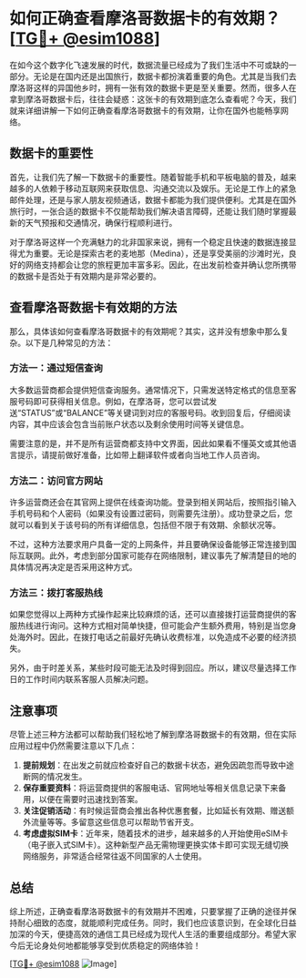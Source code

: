 # 如何正确查看摩洛哥数据卡的有效期？[[TG💪+ @esim1088](https://t.me/s/esim1088)]

在如今这个数字化飞速发展的时代，数据流量已经成为了我们生活中不可或缺的一部分。无论是在国内还是出国旅行，数据卡都扮演着重要的角色。尤其是当我们去摩洛哥这样的异国他乡时，拥有一张有效的数据卡更是至关重要。然而，很多人在拿到摩洛哥数据卡后，往往会疑惑：这张卡的有效期到底怎么查看呢？今天，我们就来详细讲解一下如何正确查看摩洛哥数据卡的有效期，让你在国外也能畅享网络。

## 数据卡的重要性

首先，让我们先了解一下数据卡的重要性。随着智能手机和平板电脑的普及，越来越多的人依赖于移动互联网来获取信息、沟通交流以及娱乐。无论是工作上的紧急邮件处理，还是与家人朋友视频通话，数据卡都能为我们提供便利。尤其是在国外旅行时，一张合适的数据卡不仅能帮助我们解决语言障碍，还能让我们随时掌握最新的天气预报和交通情况，确保行程顺利进行。

对于摩洛哥这样一个充满魅力的北非国家来说，拥有一个稳定且快速的数据连接显得尤为重要。无论是探索古老的麦地那（Medina），还是享受美丽的沙滩时光，良好的网络支持都会让您的旅程更加丰富多彩。因此，在出发前检查并确认您所携带的数据卡是否处于有效期内是非常必要的。

## 查看摩洛哥数据卡有效期的方法

那么，具体该如何查看摩洛哥数据卡的有效期呢？其实，这并没有想象中那么复杂。以下是几种常见的方法：

### 方法一：通过短信查询

大多数运营商都会提供短信查询服务。通常情况下，只需发送特定格式的信息至客服号码即可获得相关信息。例如，在摩洛哥，您可以尝试发送“STATUS”或“BALANCE”等关键词到对应的客服号码。收到回复后，仔细阅读内容，其中应该会包含当前账户状态以及剩余使用时间等关键信息。

需要注意的是，并不是所有运营商都支持中文界面，因此如果看不懂英文或其他语言提示，请提前做好准备，比如带上翻译软件或者向当地工作人员咨询。

### 方法二：访问官方网站

许多运营商还会在其官网上提供在线查询功能。登录到相关网站后，按照指引输入手机号码和个人密码（如果没有设置过密码，则需要先注册）。成功登录之后，您就可以看到关于该号码的所有详细信息，包括但不限于有效期、余额状况等。

不过，这种方法要求用户具备一定的上网条件，并且要确保设备能够正常连接到国际互联网。此外，考虑到部分国家可能存在网络限制，建议事先了解清楚目的地的具体情况再决定是否采用这种方式。

### 方法三：拨打客服热线

如果您觉得以上两种方式操作起来比较麻烦的话，还可以直接拨打运营商提供的客服热线进行询问。这种方式相对简单快捷，但可能会产生额外费用，特别是当您身处海外时。因此，在拨打电话之前最好先确认收费标准，以免造成不必要的经济损失。

另外，由于时差关系，某些时段可能无法及时得到回应。所以，建议尽量选择工作日的工作时间内联系客服人员解决问题。

## 注意事项

尽管上述三种方法都可以帮助我们轻松地了解到摩洛哥数据卡的有效期，但在实际应用过程中仍然需要注意以下几点：

1. **提前规划**：在出发之前就应检查好自己的数据卡状态，避免因疏忽而导致中途断网的情况发生。
2. **保存重要资料**：将运营商提供的客服电话、官网地址等相关信息记录下来备用，以便在需要时迅速找到答案。
3. **关注促销活动**：有时候运营商会推出各种优惠套餐，比如延长有效期、赠送额外流量等等。多留意这些信息可以帮助节省开支。
4. **考虑虚拟SIM卡**：近年来，随着技术的进步，越来越多的人开始使用eSIM卡（电子嵌入式SIM卡）。这种新型产品无需物理更换实体卡即可实现无缝切换网络服务，非常适合经常往返不同国家的人士使用。

## 总结

综上所述，正确查看摩洛哥数据卡的有效期并不困难，只要掌握了正确的途径并保持耐心细致的态度，就能顺利完成任务。同时，我们也应该意识到，在全球化日益加深的今天，便捷高效的通信工具已经成为现代人生活的重要组成部分。希望大家今后无论身处何地都能够享受到优质稳定的网络体验！

[[TG💪+ @esim1088](https://t.me/s/esim1088) ![Image](https://i.postimg.cc/4NQfJmqS/Snipaste-2025-05-13-00-14-12.png)]